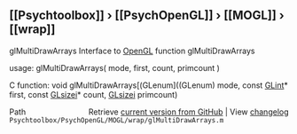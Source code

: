 ## [[Psychtoolbox]] &#8250; [[PsychOpenGL]] &#8250; [[MOGL]] &#8250; [[wrap]]

glMultiDrawArrays  Interface to [OpenGL](OpenGL) function glMultiDrawArrays  
  
usage:  glMultiDrawArrays( mode, first, count, primcount )  
  
C function:  void glMultiDrawArrays[(GLenum]((GLenum) mode, const [GLint](GLint)\* first, const [GLsizei](GLsizei)\* count, [GLsizei](GLsizei) primcount)  




<div class="code_header" style="text-align:right;">
  <span style="float:left;">Path&nbsp;&nbsp;</span> <span class="counter">Retrieve <a href=
  "https://raw.github.com/Psychtoolbox-3/Psychtoolbox-3/beta/Psychtoolbox/PsychOpenGL/MOGL/wrap/glMultiDrawArrays.m">current version from GitHub</a> | View <a href=
  "https://github.com/Psychtoolbox-3/Psychtoolbox-3/commits/beta/Psychtoolbox/PsychOpenGL/MOGL/wrap/glMultiDrawArrays.m">changelog</a></span>
</div>
<div class="code">
  <code>Psychtoolbox/PsychOpenGL/MOGL/wrap/glMultiDrawArrays.m</code>
</div>

